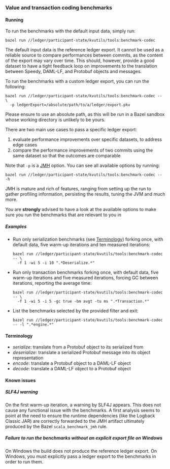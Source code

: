 ### Value and transaction coding benchmarks

#### Running

To run the benchmarks with the default input data, simply run:

    bazel run //ledger/participant-state/kvutils/tools:benchmark-codec
    
The default input data is the reference ledger export. It cannot be used as a
reliable source to compare performances between commits, as the content of the
export may vary over time. This should, however, provide a good dataset to
have a tight feedback loop on improvements to the translation between Speedy,
DAML-LF, and Protobuf objects and messages.

To run the benchmarks with a custom ledger export, you can run the following:

    bazel run //ledger/participant-state/kvutils/tools:benchmark-codec -- \
      -p ledgerExport=/absolute/path/to/a/ledger/export.pkv
       
Please ensure to use an absolute path, as this will be run in a Bazel sandbox
whose working directory is unlikely to be yours.

There are two main use cases to pass a specific ledger export:

1. evaluate performance improvements over specific datasets, to address edge cases
2. compare the performance improvements of two commits using the same dataset so 
   that the outcomes are comparable

Note that `-p` is a [JMH](https://github.com/openjdk/jmh) option. You can see
all available options by running:

    bazel run //ledger/participant-state/kvutils/tools:benchmark-codec -- -h

JMH is mature and rich of features, ranging from setting up the run to gather
profiling information, persisting the results, tuning the JVM and much more.

You are **strongly** advised to have a look at the available options to make sure
you run the benchmarks that are relevant to you in
    
##### Examples

* Run only serialization benchmarks (see [Terminology](#terminology)) forking once,
  with default data, five warm-up iterations and ten measured iterations:

      bazel run //ledger/participant-state/kvutils/tools:benchmark-codec -- \
        -f 1 -wi 5 -i 10 ".*Deserialize.*"
 
* Run only transaction benchmarks forking once, with default data, five warm-up
  iterations and five measured iterations, forcing GC between iterations,
  reporting the average time:

      bazel run //ledger/participant-state/kvutils/tools:benchmark-codec -- \
        -f 1 -wi 5 -i 5 -gc true -bm avgt -tu ms ".*Transaction.*"
        
* List the benchmarks selected by the provided filter and exit:

      bazel run //ledger/participant-state/kvutils/tools:benchmark-codec -- -l ".*engine.*"

#### Terminology

* _serialize_: translate from a Protobuf object to its serialized from
* _deserialize_: translate a serialized Protobuf message into its object representation
* _encode_: translate a Protobuf object to a DAML-LF object
* _decode_: translate a DAML-LF object to a Protobuf object

#### Known issues

##### SLF4J warning

On the first warm-up iteration, a warning by SLF4J appears. This does not cause any
functional issue with the benchmarks. A first analysis seems to point at the need
to ensure the runtime dependencies (like the Logback Classic JAR) are correctly
forwarded to the JMH artifact ultimately produced by the Bazel `scala_benchmark_jmh`
rule.

##### Failure to run the benchmarks without an explicit export file on Windows

On Windows the build does not produce the reference ledger export. On Windows, you
must explicitly pass a ledger export to the benchmarks in order to run them.
